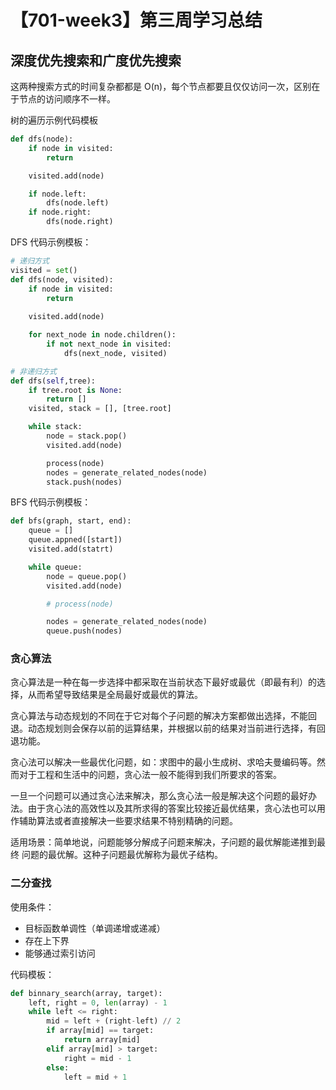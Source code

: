 # 【701-week3】第三周学习总结

## 深度优先搜索和广度优先搜索

这两种搜索方式的时间复杂都都是 O(n)，每个节点都要且仅仅访问一次，区别在于节点的访问顺序不一样。

树的遍历示例代码模板

```python
def dfs(node):
    if node in visited:
        return

    visited.add(node)

    if node.left:
        dfs(node.left)
    if node.right:
        dfs(node.right)
```

DFS 代码示例模板：

```python
# 递归方式
visited = set()
def dfs(node, visited):
    if node in visited:
        return
    
    visited.add(node)

    for next_node in node.children():
        if not next_node in visited:
            dfs(next_node, visited)

# 非递归方式
def dfs(self,tree):
    if tree.root is None:
        return []
    visited, stack = [], [tree.root]

    while stack:
        node = stack.pop()
        visited.add(node)

        process(node)
        nodes = generate_related_nodes(node)
        stack.push(nodes)
```

BFS 代码示例模板：

```python
def bfs(graph, start, end):
    queue = []
    queue.appned([start])
    visited.add(statrt)

    while queue:
        node = queue.pop()
        visited.add(node)

        # process(node)

        nodes = generate_related_nodes(node)
        queue.push(nodes)
```

### 贪心算法

贪心算法是一种在每一步选择中都采取在当前状态下最好或最优（即最有利）的选择，从而希望导致结果是全局最好或最优的算法。 

贪心算法与动态规划的不同在于它对每个子问题的解决方案都做出选择，不能回退。动态规划则会保存以前的运算结果，并根据以前的结果对当前进行选择，有回退功能。

贪心法可以解决一些最优化问题，如：求图中的最小生成树、求哈夫曼编码等。然而对于工程和生活中的问题，贪心法一般不能得到我们所要求的答案。 

一旦一个问题可以通过贪心法来解决，那么贪心法一般是解决这个问题的最好办法。由于贪心法的高效性以及其所求得的答案比较接近最优结果，贪心法也可以用作辅助算法或者直接解决一些要求结果不特别精确的问题。

适用场景：简单地说，问题能够分解成子问题来解决，子问题的最优解能递推到最终 问题的最优解。这种子问题最优解称为最优子结构。


### 二分查找

使用条件：

- 目标函数单调性（单调递增或递减）
- 存在上下界
- 能够通过索引访问

代码模板：

```python
def binnary_search(array, target):
    left, right = 0, len(array) - 1
    while left <= right:
        mid = left + (right-left) // 2
        if array[mid] == target:
            return array[mid]
        elif array[mid] > target:
            right = mid - 1
        else:
            left = mid + 1
```
